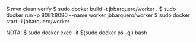 $ mvn clean verify
$ sudo docker build -t jbbarquero/worker .
$ sudo docker run -p 8081:8080 --name worker jbbarquero/worker
$ sudo docker start -i jbbarquero/worker

NOTA:
$ sudo docker exec -it $(sudo docker ps -ql) bash